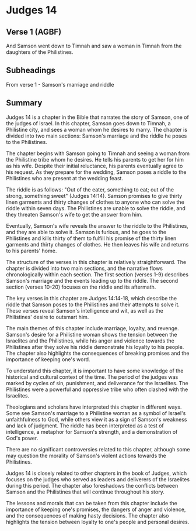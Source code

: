 # Judges 14

## Verse 1 (AGBF)

And Samson went down to Timnah and saw a woman in Timnah from the daughters of the Philistines.

## Subheadings

From verse 1 - Samson's marriage and riddle

## Summary

Judges 14 is a chapter in the Bible that narrates the story of Samson, one of the judges of Israel. In this chapter, Samson goes down to Timnah, a Philistine city, and sees a woman whom he desires to marry. The chapter is divided into two main sections: Samson's marriage and the riddle he poses to the Philistines.

The chapter begins with Samson going to Timnah and seeing a woman from the Philistine tribe whom he desires. He tells his parents to get her for him as his wife. Despite their initial reluctance, his parents eventually agree to his request. As they prepare for the wedding, Samson poses a riddle to the Philistines who are present at the wedding feast.

The riddle is as follows: "Out of the eater, something to eat; out of the strong, something sweet" (Judges 14:14). Samson promises to give thirty linen garments and thirty changes of clothes to anyone who can solve the riddle within seven days. The Philistines are unable to solve the riddle, and they threaten Samson's wife to get the answer from him.

Eventually, Samson's wife reveals the answer to the riddle to the Philistines, and they are able to solve it. Samson is furious, and he goes to the Philistines and kills thirty of them to fulfill his promise of the thirty linen garments and thirty changes of clothes. He then leaves his wife and returns to his parents' home.

The structure of the verses in this chapter is relatively straightforward. The chapter is divided into two main sections, and the narrative flows chronologically within each section. The first section (verses 1-9) describes Samson's marriage and the events leading up to the riddle. The second section (verses 10-20) focuses on the riddle and its aftermath.

The key verses in this chapter are Judges 14:14-18, which describe the riddle that Samson poses to the Philistines and their attempts to solve it. These verses reveal Samson's intelligence and wit, as well as the Philistines' desire to outsmart him.

The main themes of this chapter include marriage, loyalty, and revenge. Samson's desire for a Philistine woman shows the tension between the Israelites and the Philistines, while his anger and violence towards the Philistines after they solve his riddle demonstrate his loyalty to his people. The chapter also highlights the consequences of breaking promises and the importance of keeping one's word.

To understand this chapter, it is important to have some knowledge of the historical and cultural context of the time. The period of the judges was marked by cycles of sin, punishment, and deliverance for the Israelites. The Philistines were a powerful and oppressive tribe who often clashed with the Israelites.

Theologians and scholars have interpreted this chapter in different ways. Some see Samson's marriage to a Philistine woman as a symbol of Israel's unfaithfulness to God, while others view it as a sign of Samson's weakness and lack of judgment. The riddle has been interpreted as a test of intelligence, a metaphor for Samson's strength, and a demonstration of God's power.

There are no significant controversies related to this chapter, although some may question the morality of Samson's violent actions towards the Philistines.

Judges 14 is closely related to other chapters in the book of Judges, which focuses on the judges who served as leaders and deliverers of the Israelites during this period. The chapter also foreshadows the conflicts between Samson and the Philistines that will continue throughout his story.

The lessons and morals that can be taken from this chapter include the importance of keeping one's promises, the dangers of anger and violence, and the consequences of making hasty decisions. The chapter also highlights the tension between loyalty to one's people and personal desires.